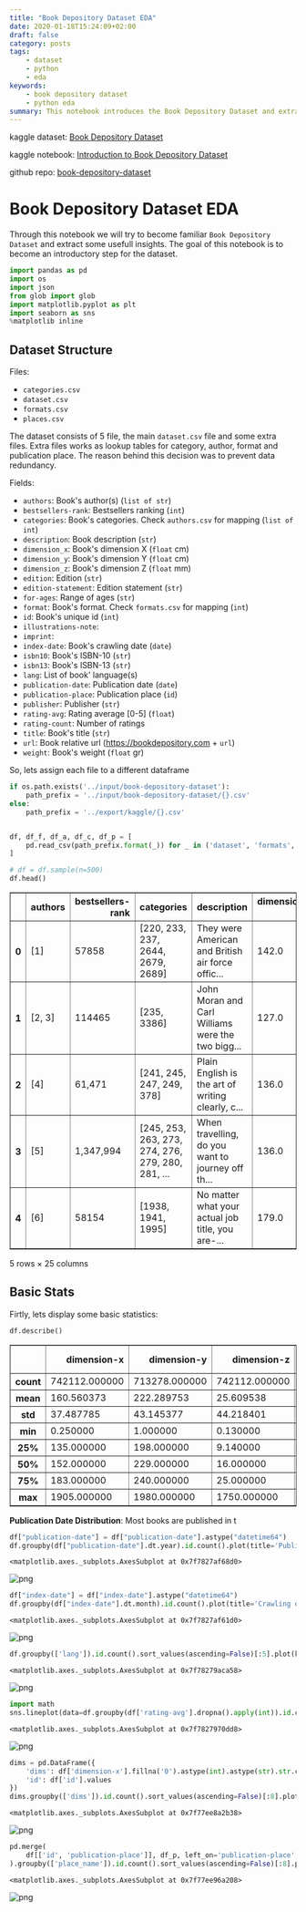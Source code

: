 ```yaml
---
title: "Book Depository Dataset EDA"
date: 2020-01-18T15:24:09+02:00
draft: false
category: posts
tags:
    - dataset
    - python
    - eda
keywords:
    - book depository dataset
    - python eda
summary: This notebook introduces the Book Depository Dataset and extracts some useful insights.
---
```


kaggle dataset: [Book Depository Dataset](https://www.kaggle.com/sp1thas/book-depository-dataset)

kaggle notebook: [Introduction to Book Depository Dataset](https://www.kaggle.com/sp1thas/introduction-to-book-depository-dataset)

github repo: [book-depository-dataset](https://github.com/sp1thas/book-depository-dataset)

# Book Depository Dataset EDA
Through this notebook we will try to become familiar `Book Depository Dataset` and extract some usefull insights. The goal of this notebook is to become an introductory step for the dataset.


```python
import pandas as pd
import os
import json
from glob import glob
import matplotlib.pyplot as plt
import seaborn as sns
%matplotlib inline
```

## Dataset Structure
Files:
 - `categories.csv`
 - `dataset.csv`
 - `formats.csv`
 - `places.csv`

The dataset consists of 5 file, the main `dataset.csv` file and some extra files. Extra files works as lookup tables for category, author, format and publication place. The reason behind this decision was to prevent data redundancy.

Fields:

 * `authors`: Book's author(s) (`list of str`)
 * `bestsellers-rank`: Bestsellers ranking (`int`)
 * `categories`: Book's categories. Check `authors.csv` for mapping (`list of int`)
 * `description`: Book description (`str`)
 * `dimension_x`: Book's dimension X (`float` cm)
 * `dimension_y`: Book's dimension Y (`float` cm)
 * `dimension_z`: Book's dimension Z (`float` mm)
 * `edition`: Edition (`str`)
 * `edition-statement`: Edition statement (`str`)
 * `for-ages`: Range of ages (`str`)
 * `format`: Book's format. Check `formats.csv` for mapping (`int`)
 * `id`: Book's unique id (`int`)
 * `illustrations-note`: 
 * `imprint`: 
 * `index-date`: Book's crawling date (`date`)
 * `isbn10`: Book's ISBN-10 (`str`)
 * `isbn13`: Book's ISBN-13 (`str`)
 * `lang`: List of book' language(s)
 * `publication-date`: Publication date (`date`)
 * `publication-place`: Publication place (`id`)
 * `publisher`: Publisher (`str`)
 * `rating-avg`: Rating average [0-5] (`float`)
 * `rating-count`: Number of ratings
 * `title`: Book's title (`str`)
 * `url`: Book relative url (https://bookdepository.com + `url`)
 * `weight`: Book's weight (`float` gr)

So, lets assign each file to a different dataframe


```python
if os.path.exists('../input/book-depository-dataset'):
    path_prefix = '../input/book-depository-dataset/{}.csv'
else:
    path_prefix = '../export/kaggle/{}.csv'


df, df_f, df_a, df_c, df_p = [
    pd.read_csv(path_prefix.format(_)) for _ in ('dataset', 'formats', 'authors', 'categories', 'places')
]
```


```python
# df = df.sample(n=500)
df.head()
```

<div>
<style scoped>
    .dataframe tbody tr th:only-of-type {
        vertical-align: middle;
    }

    .dataframe tbody tr th {
        vertical-align: top;
    }

    .dataframe thead th {
        text-align: right;
    }
</style>
<table border="1" class="dataframe">
  <thead>
    <tr style="text-align: right;">
      <th></th>
      <th>authors</th>
      <th>bestsellers-rank</th>
      <th>categories</th>
      <th>description</th>
      <th>dimension-x</th>
      <th>dimension-y</th>
      <th>dimension-z</th>
      <th>edition</th>
      <th>edition-statement</th>
      <th>for-ages</th>
      <th>...</th>
      <th>isbn10</th>
      <th>isbn13</th>
      <th>lang</th>
      <th>publication-date</th>
      <th>publication-place</th>
      <th>rating-avg</th>
      <th>rating-count</th>
      <th>title</th>
      <th>url</th>
      <th>weight</th>
    </tr>
  </thead>
  <tbody>
    <tr>
      <th>0</th>
      <td>[1]</td>
      <td>57858</td>
      <td>[220, 233, 237, 2644, 2679, 2689]</td>
      <td>They were American and British air force offic...</td>
      <td>142.0</td>
      <td>211.0</td>
      <td>20.0</td>
      <td>NaN</td>
      <td>Reissue</td>
      <td>NaN</td>
      <td>...</td>
      <td>393325792</td>
      <td>9.780393e+12</td>
      <td>en</td>
      <td>2004-08-17</td>
      <td>1.0</td>
      <td>4.24</td>
      <td>6688.0</td>
      <td>The Great Escape</td>
      <td>/Great-Escape-Paul-Brickhill/9780393325799</td>
      <td>243.00</td>
    </tr>
    <tr>
      <th>1</th>
      <td>[2, 3]</td>
      <td>114465</td>
      <td>[235, 3386]</td>
      <td>John Moran and Carl Williams were the two bigg...</td>
      <td>127.0</td>
      <td>203.2</td>
      <td>25.4</td>
      <td>NaN</td>
      <td>NaN</td>
      <td>NaN</td>
      <td>...</td>
      <td>184454737X</td>
      <td>9.781845e+12</td>
      <td>en</td>
      <td>2009-03-13</td>
      <td>2.0</td>
      <td>3.59</td>
      <td>291.0</td>
      <td>Underbelly : The Gangland War</td>
      <td>/Underbelly-Andrew-Rule/9781844547371</td>
      <td>285.76</td>
    </tr>
    <tr>
      <th>2</th>
      <td>[4]</td>
      <td>61,471</td>
      <td>[241, 245, 247, 249, 378]</td>
      <td>Plain English is the art of writing clearly, c...</td>
      <td>136.0</td>
      <td>195.0</td>
      <td>16.0</td>
      <td>Revised</td>
      <td>4th Revised edition</td>
      <td>NaN</td>
      <td>...</td>
      <td>199669171</td>
      <td>9.780200e+12</td>
      <td>en</td>
      <td>2013-09-15</td>
      <td>3.0</td>
      <td>4.18</td>
      <td>128.0</td>
      <td>Oxford Guide to Plain English</td>
      <td>/Oxford-Guide-Plain-English-Martin-Cutts/97801...</td>
      <td>338.00</td>
    </tr>
    <tr>
      <th>3</th>
      <td>[5]</td>
      <td>1,347,994</td>
      <td>[245, 253, 263, 273, 274, 276, 279, 280, 281, ...</td>
      <td>When travelling, do you want to journey off th...</td>
      <td>136.0</td>
      <td>190.0</td>
      <td>33.0</td>
      <td>Unabridged</td>
      <td>Unabridged edition</td>
      <td>NaN</td>
      <td>...</td>
      <td>1444185497</td>
      <td>9.781444e+12</td>
      <td>en</td>
      <td>2014-12-03</td>
      <td>2.0</td>
      <td>NaN</td>
      <td>NaN</td>
      <td>Get Talking and Keep Talking Portuguese Total ...</td>
      <td>/Get-Talking-Keep-Talking-Portuguese-Total-Aud...</td>
      <td>156.00</td>
    </tr>
    <tr>
      <th>4</th>
      <td>[6]</td>
      <td>58154</td>
      <td>[1938, 1941, 1995]</td>
      <td>No matter what your actual job title, you are-...</td>
      <td>179.0</td>
      <td>229.0</td>
      <td>18.0</td>
      <td>NaN</td>
      <td>NaN</td>
      <td>NaN</td>
      <td>...</td>
      <td>321934075</td>
      <td>9.780322e+12</td>
      <td>en</td>
      <td>2016-02-28</td>
      <td>4.0</td>
      <td>4.30</td>
      <td>212.0</td>
      <td>The Truthful Art : Data, Charts, and Maps for ...</td>
      <td>/Truthful-Art-Alberto-Cairo/9780321934079</td>
      <td>732.00</td>
    </tr>
  </tbody>
</table>
<p>5 rows × 25 columns</p>
</div>


## Basic Stats
Firtly, lets display some basic statistics:


```python
df.describe()
```



<div>
<style scoped>
    .dataframe tbody tr th:only-of-type {
        vertical-align: middle;
    }

    .dataframe tbody tr th {
        vertical-align: top;
    }

    .dataframe thead th {
        text-align: right;
    }
</style>
<table border="1" class="dataframe">
  <thead>
    <tr style="text-align: right;">
      <th></th>
      <th>dimension-x</th>
      <th>dimension-y</th>
      <th>dimension-z</th>
      <th>id</th>
      <th>isbn13</th>
      <th>publication-place</th>
      <th>rating-avg</th>
      <th>rating-count</th>
      <th>weight</th>
    </tr>
  </thead>
  <tbody>
    <tr>
      <th>count</th>
      <td>742112.000000</td>
      <td>713278.000000</td>
      <td>742112.000000</td>
      <td>7.790050e+05</td>
      <td>7.658780e+05</td>
      <td>556846.000000</td>
      <td>502381.000000</td>
      <td>5.023810e+05</td>
      <td>714289.000000</td>
    </tr>
    <tr>
      <th>mean</th>
      <td>160.560373</td>
      <td>222.289753</td>
      <td>25.609538</td>
      <td>9.781553e+12</td>
      <td>9.781559e+12</td>
      <td>247.989972</td>
      <td>3.932002</td>
      <td>1.187949e+04</td>
      <td>444.768939</td>
    </tr>
    <tr>
      <th>std</th>
      <td>37.487785</td>
      <td>43.145377</td>
      <td>44.218401</td>
      <td>1.563374e+09</td>
      <td>1.565216e+09</td>
      <td>643.253808</td>
      <td>0.530740</td>
      <td>1.174093e+05</td>
      <td>610.212039</td>
    </tr>
    <tr>
      <th>min</th>
      <td>0.250000</td>
      <td>1.000000</td>
      <td>0.130000</td>
      <td>9.771131e+12</td>
      <td>9.780000e+12</td>
      <td>1.000000</td>
      <td>1.000000</td>
      <td>1.000000e+00</td>
      <td>15.000000</td>
    </tr>
    <tr>
      <th>25%</th>
      <td>135.000000</td>
      <td>198.000000</td>
      <td>9.140000</td>
      <td>9.780764e+12</td>
      <td>9.780772e+12</td>
      <td>2.000000</td>
      <td>3.690000</td>
      <td>6.000000e+00</td>
      <td>172.370000</td>
    </tr>
    <tr>
      <th>50%</th>
      <td>152.000000</td>
      <td>229.000000</td>
      <td>16.000000</td>
      <td>9.781473e+12</td>
      <td>9.781475e+12</td>
      <td>8.000000</td>
      <td>4.000000</td>
      <td>5.200000e+01</td>
      <td>299.000000</td>
    </tr>
    <tr>
      <th>75%</th>
      <td>183.000000</td>
      <td>240.000000</td>
      <td>25.000000</td>
      <td>9.781723e+12</td>
      <td>9.781724e+12</td>
      <td>178.000000</td>
      <td>4.220000</td>
      <td>6.880000e+02</td>
      <td>521.630000</td>
    </tr>
    <tr>
      <th>max</th>
      <td>1905.000000</td>
      <td>1980.000000</td>
      <td>1750.000000</td>
      <td>9.798485e+12</td>
      <td>9.798389e+12</td>
      <td>5501.000000</td>
      <td>5.000000</td>
      <td>5.870281e+06</td>
      <td>90717.530000</td>
    </tr>
  </tbody>
</table>
</div>


**Publication Date Distribution**:
Most books are published in t


```python
df["publication-date"] = df["publication-date"].astype("datetime64")
df.groupby(df["publication-date"].dt.year).id.count().plot(title='Publication date distribution')
```




    <matplotlib.axes._subplots.AxesSubplot at 0x7f7827af68d0>




    
![png](/introduction-to-book-depository-dataset_8_1.png)
    



```python
df["index-date"] = df["index-date"].astype("datetime64")
df.groupby(df["index-date"].dt.month).id.count().plot(title='Crawling date distribution')
```




    <matplotlib.axes._subplots.AxesSubplot at 0x7f7827af61d0>




    
![png](/introduction-to-book-depository-dataset_9_1.png)
    



```python
df.groupby(['lang']).id.count().sort_values(ascending=False)[:5].plot(kind='pie', title="Most common languages")
```




    <matplotlib.axes._subplots.AxesSubplot at 0x7f78279aca58>




    
![png](/introduction-to-book-depository-dataset_10_1.png)
    



```python
import math
sns.lineplot(data=df.groupby(df['rating-avg'].dropna().apply(int)).id.count().reset_index(), x='rating-avg', y='id')
```




    <matplotlib.axes._subplots.AxesSubplot at 0x7f7827970dd8>




    
![png](i/introduction-to-book-depository-dataset_11_1.png)
    



```python
dims = pd.DataFrame({
    'dims': df['dimension-x'].fillna('0').astype(int).astype(str).str.cat(df['dimension-y'].fillna('0').astype(int).astype(str),sep=" x ").replace('0 x 0', 'Unknown').values, 
    'id': df['id'].values
})
dims.groupby(['dims']).id.count().sort_values(ascending=False)[:8].plot(kind='pie', title="Most common dimensions")
```




    <matplotlib.axes._subplots.AxesSubplot at 0x7f77ee8a2b38>




    
![png](/introduction-to-book-depository-dataset_12_1.png)
    



```python
pd.merge(
    df[['id', 'publication-place']], df_p, left_on='publication-place', right_on='place_id'
).groupby(['place_name']).id.count().sort_values(ascending=False)[:8].plot(kind='pie', title="Most common publication places")
```




    <matplotlib.axes._subplots.AxesSubplot at 0x7f77ee96a208>




    
![png](/introduction-to-book-depository-dataset_13_1.png)
    

